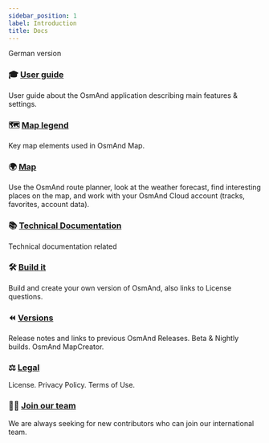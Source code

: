 ```yaml
---
sidebar_position: 1
label: Introduction
title: Docs
---
```


German version
### 🎓 [User guide](/docs/user/)

User guide about the OsmAnd application describing main features & settings.

### 🗺️ [Map legend](/docs/user/map-legend/)

Key map elements used in OsmAnd Map.

### 🌍 [Map](https://osmand.net/map)

Use the OsmAnd route planner, look at the weather forecast, find interesting places on the map, and work with your OsmAnd Cloud account (tracks, favorites, account data). 

### 📚 [Technical Documentation](/docs/technical/)

Technical documentation related 

### 🛠 [Build it](/docs/build-it/)

Build and create your own version of OsmAnd, also links to License questions.

### ⏪ [Versions](/docs/versions/)

Release notes and links to previous OsmAnd Releases. Beta & Nightly builds. OsmAnd MapCreator.

### ⚖ [Legal](/docs/legal/)

License. Privacy Policy. Terms of Use.

### 🚵‍♂️ [Join our team](/docs/hiring/)

We are always seeking for new contributors who can join our international team.




